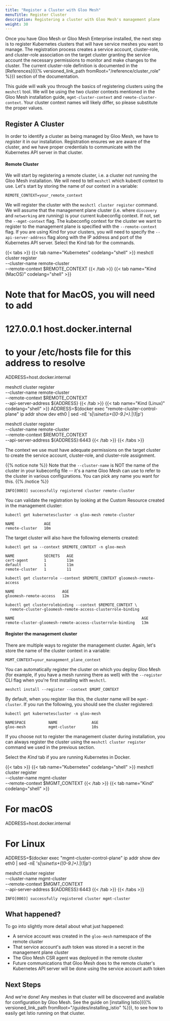 ```yaml
---
title: "Register a Cluster with Gloo Mesh"
menuTitle: Register Cluster
description: Registering a cluster with Gloo Mesh's management plane
weight: 30
---
```


Once you have Gloo Mesh or Gloo Mesh Enterprise installed, the next step is to register Kubernetes clusters that will have service meshes you want to manage. The registration process creates a service account, cluster-role, and cluster-role association on the target cluster granting the service account the necessary permissions to monitor and make changes to the cluster. The current cluster-role definition is documented in the [References]({{% versioned_link_path fromRoot="/reference/cluster_role" %}}) section of the documentation.

This guide will walk you through the basics of registering clusters using the `meshctl` tool. We will be using the two cluster contexts mentioned in the Gloo Mesh installation guide, `mgmt-cluster-context` and `remote-cluster-context`. Your cluster context names will likely differ, so please substitute the proper values.

## Register A Cluster

In order to identify a cluster as being managed by Gloo Mesh, we have to *register* it in our installation. Registration ensures we are aware of the cluster, and we have proper credentials to communicate with the Kubernetes API server in that cluster.

#### Remote Cluster

We will start by registering a remote cluster, i.e. a cluster not running the Gloo Mesh installation. We will need to tell `meshctl` which kubectl context to use. Let's start by storing the name of our context in a variable:

```shell
REMOTE_CONTEXT=your_remote_context
```
We will register the cluster with the `meshctl cluster register` command. We will assume that the management plane cluster (i.e. where `discovery` and `networking` are running) is your current kubeconfig context. If not, set the `--mgmt-context` flag. The kubeconfig context for the cluster we want to register to the management plane is specified with the `--remote-context` flag. If you are using Kind for your clusters, you will need to specify the `--api-server-address` flag along with the IP address and port of the Kubernetes API server. Select the Kind tab for the commands.

{{< tabs >}}
{{< tab name="Kubernetes" codelang="shell" >}}
meshctl cluster register \
  --cluster-name remote-cluster \
  --remote-context $REMOTE_CONTEXT
{{< /tab >}}
{{< tab name="Kind (MacOS)" codelang="shell" >}}
# Note that for MacOS, you will need to add
# 127.0.0.1 host.docker.internal
# to your /etc/hosts file for this address to resolve

ADDRESS=host.docker.internal

meshctl cluster register \
  --cluster-name remote-cluster \
  --remote-context $REMOTE_CONTEXT \
  --api-server-address ${ADDRESS}
{{< /tab >}}
{{< tab name="Kind (Linux)" codelang="shell" >}}
ADDRESS=$(docker exec "remote-cluster-control-plane" ip addr show dev eth0 | sed -nE 's|\s*inet\s+([0-9.]+).*|\1|p')

meshctl cluster register \
  --cluster-name remote-cluster \
  --remote-context $REMOTE_CONTEXT \
  --api-server-address ${ADDRESS}:6443
{{< /tab >}}
{{< /tabs >}}

The context we use must have adequate permissions on the target cluster to create the service account, cluster-role, and cluster-role assignment.

{{% notice note %}}
Note that the `--cluster-name` is NOT the name of the cluster in your kubeconfig file -- it's a name Gloo Mesh can use to refer to the cluster in various configurations. You can pick any name you want for this.
{{% /notice %}}

```shell
INFO[0003] successfully registered cluster remote-cluster
```

You can validate the registration by looking at the Custom Resource created in the management cluster:

```shell
kubectl get kubernetescluster -n gloo-mesh remote-cluster

NAME             AGE
remote-cluster   10m
```

The target cluster will also have the following elements created:

```shell
kubectl get sa --context $REMOTE_CONTEXT -n gloo-mesh

NAME             SECRETS   AGE
cert-agent       1         11m
default          1         11m
remote-cluster   1         11

kubectl get clusterrole --context $REMOTE_CONTEXT gloomesh-remote-access

NAME                     AGE
gloomesh-remote-access   12m

kubectl get clusterrolebinding --context $REMOTE_CONTEXT \
  remote-cluster-gloomesh-remote-access-clusterrole-binding

NAME                                                        AGE
remote-cluster-gloomesh-remote-access-clusterrole-binding   13m
```

#### Register the management cluster

There are multiple ways to register the management cluster. Again, let's store the name of the cluster context in a variable:

```shell
MGMT_CONTEXT=your_management_plane_context
```

You can automatically register the cluster on which you deploy Gloo Mesh (for example, if you have a mesh running there as well) with the `--register` CLI flag when you're first installing with `meshctl`.

```shell
meshctl install --register --context $MGMT_CONTEXT
```

By default, when you register like this, the cluster name will be `mgmt-cluster`. If you run the following, you should see the cluster registered:

```shell
kubectl get kubernetescluster -n gloo-mesh

NAMESPACE          NAME               AGE
gloo-mesh          mgmt-cluster       10s
```

If you choose not to register the management cluster during installation, you can always register the cluster using the `meshctl cluster register` command we used in the previous section.

Select the *Kind* tab if you are running Kubernetes in Docker.

{{< tabs >}}
{{< tab name="Kubernetes" codelang="shell" >}}
meshctl cluster register \
  --cluster-name mgmt-cluster \
  --remote-context $MGMT_CONTEXT
{{< /tab >}}
{{< tab name="Kind" codelang="shell" >}}
# For macOS
ADDRESS=host.docker.internal

# For Linux
ADDRESS=$(docker exec "mgmt-cluster-control-plane" ip addr show dev eth0 | sed -nE 's|\s*inet\s+([0-9.]+).*|\1|p')

meshctl cluster register \
  --cluster-name mgmt-cluster \
  --remote-context $MGMT_CONTEXT \
  --api-server-address ${ADDRESS}:6443
{{< /tab >}}
{{< /tabs >}}

```
INFO[0003] successfully registered cluster mgmt-cluster
```

## What happened?

To go into slightly more detail about what just happened:

* A service account was created in the `gloo-mesh` namespace of the remote cluster
* That service account's auth token was stored in a secret in the management plane cluster
* The Gloo Mesh CSR agent was deployed in the remote cluster
* Future communications that Gloo Mesh does to the remote cluster's Kubernetes API server
 will be done using the service account auth token

## Next Steps

And we're done! Any meshes in that cluster will be discovered and available for configuration by Gloo Mesh. See the guide on [installing Istio]({{% versioned_link_path fromRoot="/guides/installing_istio" %}}), to see how to easily get Istio running on that cluster.